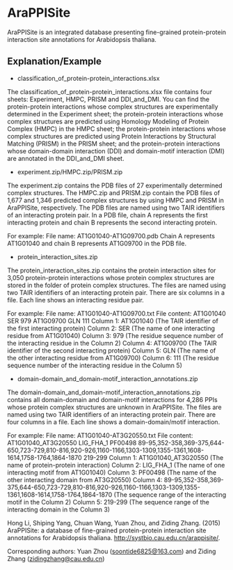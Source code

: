 AraPPISite
=======================
AraPPISite is an integrated database presenting fine-grained protein-protein interaction site annotations for Arabidopsis thaliana.

Explanation/Example
------------------------
* classification_of_protein-protein_interactions.xlsx

The classification_of_protein-protein_interactions.xlsx file contains four sheets: Experiment, HMPC, PRISM and DDI_and_DMI. You can find the protein-protein interactions whose complex structures are experimentally determined in the Experiment sheet; the protein-protein interactions whose complex structures are predicted using Homology Modeling of Protein Complex (HMPC) in the HMPC sheet; the protein-protein interactions whose complex structures are predicted using Protein Interactions by Structural Matching (PRISM) in the PRISM sheet; and the protein-protein interactions whose domain-domain interaction (DDI) and domain-motif interaction (DMI) are annotated in the DDI_and_DMI sheet.

* experiment.zip/HMPC.zip/PRISM.zip

The experiment.zip contains the PDB files of 27 experimentally determined complex structures. The HMPC.zip and PRISM.zip contain the PDB files of 1,677 and 1,346 predicted complex structures by using HMPC and PRISM in AraPPISite, respectively. The PDB files are named using two TAIR identifiers of an interacting protein pair. In a PDB file, chain A represents the first interacting protein and chain B represents the second interacting protein.

For example:
File name: AT1G01040-AT1G09700.pdb 
Chain A represents AT1G01040 and chain B represents AT1G09700 in the PDB file.

* protein_interaction_sites.zip

The protein_interaction_sites.zip contains the protein interaction sites for 3,050 protein-protein interactions whose protein complex structures are stored in the folder of protein complex structures. The files are named using two TAIR identifiers of an interacting protein pair. There are six columns in a file. Each line shows an interacting residue pair.

For example:
File name: AT1G01040-AT1G09700.txt
File content: AT1G01040	SER	979	AT1G09700	GLN	111
Column 1: AT1G01040 (The TAIR identifier of the first interacting protein)
Column 2: SER (The name of one interacting residue from AT1G01040)
Column 3: 979 (The residue sequence number of the interacting residue in the Column 2)
Column 4: AT1G09700 (The TAIR identifier of the second interacting protein)
Column 5: GLN (The name of the other interacting residue from AT1G09700)
Column 6: 111 (The residue sequence number of the interacting residue in the Column 5)

* domain-domain_and_domain-motif_interaction_annotations.zip

The domain-domain_and_domain-motif_interaction_annotations.zip contains all domain-domain and domain-motif interactions for 4,286 PPIs whose protein complex structures are unknown in AraPPISite. The files are named using two TAIR identifiers of an interacting protein pair. There are four columns in a file. Each line shows a domain-domain/motif interaction.

For example:
File name: AT1G01040-AT3G20550.txt
File content: AT1G01040_AT3G20550	LIG_FHA_1	PF00498	89-95,352-358,369-375,644-650,723-729,810-816,920-926,1160-1166,1303-1309,1355-1361,1608-1614,1758-1764,1864-1870	219-299
Column 1: AT1G01040_AT3G20550 (The name of protein-protein interaction)
Column 2: LIG_FHA_1 (The name of one interacting motif from AT1G01040)
Column 3: PF00498 (The name of the other interacting domain from AT3G20550)
Column 4: 89-95,352-358,369-375,644-650,723-729,810-816,920-926,1160-1166,1303-1309,1355-1361,1608-1614,1758-1764,1864-1870 (The sequence range of the interacting motif in the Column 2)
Column 5: 219-299 (The sequence range of the interacting domain in the Column 3)

Hong Li, Shiping Yang, Chuan Wang, Yuan Zhou, and Ziding Zhang. (2015) AraPPISite: a database of fine-grained protein-protein interaction site annotations for Arabidopsis thaliana. http://systbio.cau.edu.cn/arappisite/.

Corresponding authors: Yuan Zhou (soontide6825@163.com) and Ziding Zhang (zidingzhang@cau.edu.cn)
